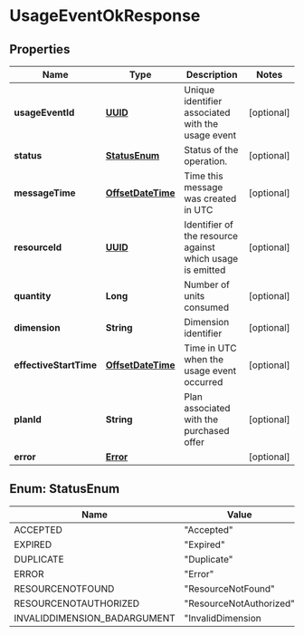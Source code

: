 # UsageEventOkResponse

## Properties
Name | Type | Description | Notes
------------ | ------------- | ------------- | -------------
**usageEventId** | [**UUID**](UUID.md) | Unique identifier associated with the usage event |  [optional]
**status** | [**StatusEnum**](#StatusEnum) | Status of the operation. |  [optional]
**messageTime** | [**OffsetDateTime**](OffsetDateTime.md) | Time this message was created in UTC |  [optional]
**resourceId** | [**UUID**](UUID.md) | Identifier of the resource against which usage is emitted |  [optional]
**quantity** | **Long** | Number of units consumed |  [optional]
**dimension** | **String** | Dimension identifier |  [optional]
**effectiveStartTime** | [**OffsetDateTime**](OffsetDateTime.md) | Time in UTC when the usage event occurred |  [optional]
**planId** | **String** | Plan associated with the purchased offer |  [optional]
**error** | [**Error**](Error.md) |  |  [optional]

<a name="StatusEnum"></a>
## Enum: StatusEnum
Name | Value
---- | -----
ACCEPTED | &quot;Accepted&quot;
EXPIRED | &quot;Expired&quot;
DUPLICATE | &quot;Duplicate&quot;
ERROR | &quot;Error&quot;
RESOURCENOTFOUND | &quot;ResourceNotFound&quot;
RESOURCENOTAUTHORIZED | &quot;ResourceNotAuthorized&quot;
INVALIDDIMENSION_BADARGUMENT | &quot;InvalidDimension|BadArgument&quot;
